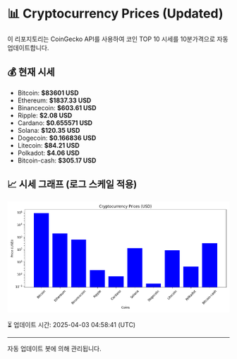 
# 📊 Cryptocurrency Prices (Updated)

이 리포지토리는 CoinGecko API를 사용하여 코인 TOP 10 시세를 10분가격으로 자동 업데이트합니다.

## 💰 현재 시세
- Bitcoin: **$83601 USD**
- Ethereum: **$1837.33 USD**
- Binancecoin: **$603.61 USD**
- Ripple: **$2.08 USD**
- Cardano: **$0.655571 USD**
- Solana: **$120.35 USD**
- Dogecoin: **$0.166836 USD**
- Litecoin: **$84.21 USD**
- Polkadot: **$4.06 USD**
- Bitcoin-cash: **$305.17 USD**

## 📈 시세 그래프 (로그 스케일 적용)
![Crypto Prices](crypto_prices.png)

⏳ 업데이트 시간: 2025-04-03 04:58:41 (UTC)

---
자동 업데이트 봇에 의해 관리됩니다.
